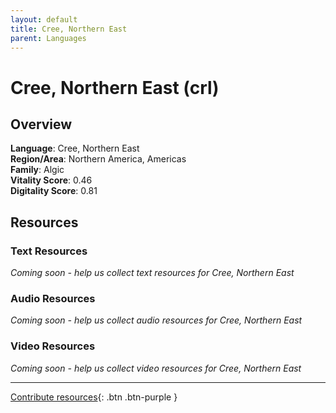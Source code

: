 ```yaml
---
layout: default
title: Cree, Northern East
parent: Languages
---
```


# Cree, Northern East (crl)

## Overview

**Language**: Cree, Northern East  
**Region/Area**: Northern America, Americas  
**Family**: Algic  
**Vitality Score**: 0.46  
**Digitality Score**: 0.81  

## Resources

### Text Resources
*Coming soon - help us collect text resources for Cree, Northern East*

### Audio Resources
*Coming soon - help us collect audio resources for Cree, Northern East*

### Video Resources
*Coming soon - help us collect video resources for Cree, Northern East*

---

[Contribute resources](https://fairtrain.github.io/){: .btn .btn-purple }
